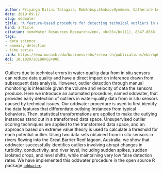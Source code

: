 ```yaml
---
author: Priyanga Dilini Talagala, Rob&nbsp;J&nbsp;Hyndman, Catherine Leigh, Kerrie Mengersen and Kate Smith-Miles
date: 2019-09-17
slug: oddwater
title: "A feature-based procedure for detecting technical outliers in water-quality data from in situ sensors"
kind: article
citation: <em>Water Resources Research</em>, <b>55</b>(11), 8547-8568
tags:
- data science
- anomaly detection
- time series
link: https://www.monash.edu/business/ebs/research/publications/ebs/wp01-2019.pdf
doi: 10.1029/2019WR024906
---
```


Outliers due to technical errors in water‐quality data from in situ sensors can reduce data quality and have a direct impact on inference drawn from subsequent data analysis. However, outlier detection through manual monitoring is infeasible given the volume and velocity of data the sensors produce. Here we introduce an automated procedure, named oddwater, that provides early detection of outliers in water‐quality data from in situ sensors caused by technical issues. Our oddwater procedure is used to first identify the data features that differentiate outlying instances from typical behaviors. Then, statistical transformations are applied to make the outlying instances stand out in a transformed data space. Unsupervised outlier scoring techniques are applied to the transformed data space, and an approach based on extreme value theory is used to calculate a threshold for each potential outlier. Using two data sets obtained from in situ sensors in rivers flowing into the Great Barrier Reef lagoon, Australia, we show that oddwater successfully identifies outliers involving abrupt changes in turbidity, conductivity, and river level, including sudden spikes, sudden isolated drops, and level shifts, while maintaining very low false detection rates. We have implemented this oddwater procedure in the open source R package [`oddwater`](https://github.com/pridiltal/oddwater).
